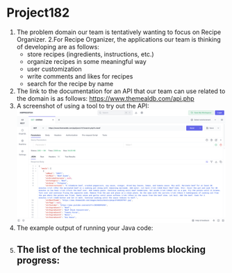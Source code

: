 # Project182
1. The problem domain our team is tentatively wanting to focus on Recipe Organizer.
2.For Recipe Organizer, the applications our team is thinking of developing are as follows:
   - store recipes (ingredients, instructions, etc.) 
   - organize recipes in some meaningful way 
   - user customization
   - write comments  and likes for recipes
   - search for the recipe by name
3. The link to the documentation for an API that our team can use related to the domain is as follows:
   https://www.themealdb.com/api.php
4. A screenshot of using a tool to try out the API:
   ![image](https://github.com/Sharon-zh/Project182/blob/main/screenshoot.png?raw=true)
5. The example output of running your Java code:
6. The list of the technical problems blocking progress:
   -
